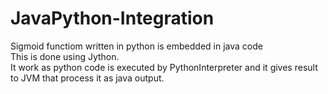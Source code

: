 # JavaPython-Integration
Sigmoid functiom written in python is embedded in java code<br>
This is done using Jython.<br>
It work as python code is executed by PythonInterpreter and it gives result to JVM that process it as java output.
